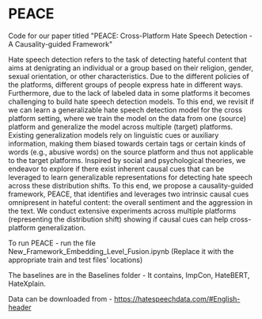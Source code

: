 # PEACE
Code for our paper titled "PEACE: Cross-Platform Hate Speech Detection - A Causality-guided Framework"

Hate speech detection refers to the task of detecting hateful content
that aims at denigrating an individual or a group based on their religion, gender,
sexual orientation, or other characteristics. Due to the different policies of the
platforms, different groups of people express hate in different ways. Furthermore,
due to the lack of labeled data in some platforms it becomes challenging to
build hate speech detection models. To this end, we revisit if we can learn a
generalizable hate speech detection model for the cross platform setting, where
we train the model on the data from one (source) platform and generalize the
model across multiple (target) platforms. Existing generalization models rely
on linguistic cues or auxiliary information, making them biased towards certain
tags or certain kinds of words (e.g., abusive words) on the source platform and
thus not applicable to the target platforms. Inspired by social and psychological
theories, we endeavor to explore if there exist inherent causal cues that can be
leveraged to learn generalizable representations for detecting hate speech across
these distribution shifts. To this end, we propose a causality-guided framework,
PEACE, that identifies and leverages two intrinsic causal cues omnipresent in
hateful content: the overall sentiment and the aggression in the text. We conduct
extensive experiments across multiple platforms (representing the distribution
shift) showing if causal cues can help cross-platform generalization.

To run PEACE - run the file New_Framework_Embedding_Level_Fusion.ipynb (Replace it with the appropriate train and test files' locations)

The baselines are in the Baselines folder - It contains, ImpCon, HateBERT, HateXplain.

Data can be downloaded from - https://hatespeechdata.com/#English-header

<!-- If you use our paper or code please cite us using: -->



